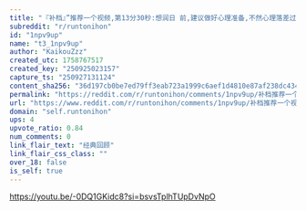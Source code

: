 ```yaml
---
title: "『补档』”推荐一个视频,第13分30秒:想润日 前,建议做好心理准备,不然心理落差过大,可能 导致适应不了日本生活而变得反日——日本是一个 秩序世界,而不是你想的那种“自由世界”。。。"
subreddit: "r/runtonihon"
id: "1npv9up"
name: "t3_1npv9up"
author: "KaikouZzz"
created_utc: 1758767517
created_key: "250925023157"
capture_ts: "250927131124"
content_sha256: "36d197cb0be7ed79ff3eab723a1999c6aef1d4810e87af238dc434cce4fad6c8"
permalink: "https://reddit.com/r/runtonihon/comments/1npv9up/补档推荐一个视频第13分30秒想润日_前建议做好心理准备不然心理落差过大可能/"
url: "https://www.reddit.com/r/runtonihon/comments/1npv9up/补档推荐一个视频第13分30秒想润日_前建议做好心理准备不然心理落差过大可能/"
domain: "self.runtonihon"
ups: 4
upvote_ratio: 0.84
num_comments: 0
link_flair_text: "经典回顾"
link_flair_css_class: ""
over_18: false
is_self: true
---
```


<div class="md">

<https://youtu.be/-0DQ1GKidc8?si=bsvsTplhTUpDvNpO>

</div>

